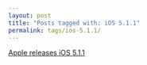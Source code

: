 ```yaml
---
layout: post
title: "Posts tagged with: iOS 5.1.1"
permalink: tags/ios-5.1.1/
---
```

[Apple releases iOS 5.1.1](/2012/05/apple-releases-ios-511)
